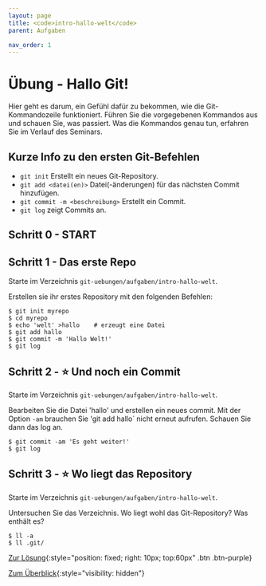 ```yaml
---
layout: page
title: <code>intro-hallo-welt</code>
parent: Aufgaben

nav_order: 1
---
```

# Übung - Hallo Git!

Hier geht es darum, ein Gefühl dafür zu bekommen,
wie die Git-Kommandozeile funktioniert.
Führen Sie die vorgegebenen Kommandos aus und schauen Sie,
was passiert.
Was die Kommandos genau tun, erfahren Sie im Verlauf des Seminars.

## Kurze Info zu den ersten Git-Befehlen

* `git init` Erstellt ein neues Git-Repository.
* `git add <datei(en)>` Datei(-änderungen) für das nächsten Commit hinzufügen.
* `git commit -m <beschreibung>` Erstellt ein Commit.
* `git log` zeigt Commits an.


<h2>Schritt 0 - START <!-- UEB/Hallo Git!/0 --></h2>

<h2>Schritt 1 - Das erste Repo <!-- UEB/Hallo Git!/1 --></h2>

Starte im Verzeichnis `git-uebungen/aufgaben/intro-hallo-welt`.

Erstellen sie ihr erstes Repository mit den folgenden Befehlen:

    $ git init myrepo
    $ cd myrepo
    $ echo 'welt' >hallo    # erzeugt eine Datei
    $ git add hallo
    $ git commit -m 'Hallo Welt!'
    $ git log

<h2>Schritt 2 - ⭐ Und noch ein Commit <!-- UEB/Hallo Git!/2 --></h2>

Starte im Verzeichnis `git-uebungen/aufgaben/intro-hallo-welt`.

Bearbeiten Sie die Datei 'hallo' und erstellen ein neues commit.
Mit der Option `-am` brauchen Sie 'git add hallo` nicht erneut aufrufen.
Schauen Sie dann das log an.

    $ git commit -am 'Es geht weiter!'
    $ git log

<h2>Schritt 3 - ⭐ Wo liegt das Repository <!-- UEB/Hallo Git!/3 --></h2>

Starte im Verzeichnis `git-uebungen/aufgaben/intro-hallo-welt`.

Untersuchen Sie das Verzeichnis.
Wo liegt wohl das Git-Repository? Was enthält es?

    $ ll -a
    $ ll .git/

[Zur Lösung](loesung-intro-hallo-welt.html){:style="position: fixed; right: 10px; top:60px" .btn .btn-purple}

[Zum Überblick](../../ueberblick.html){:style="visibility: hidden"}

